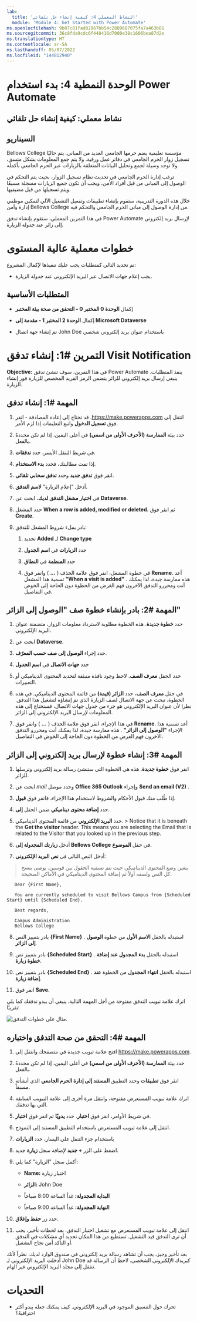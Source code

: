 ```yaml
---
lab:
  title: 'النشاط المعملي 4: كيفية إنشاء حل تلقائي'
  module: 'Module 4: Get Started with Power Automate'
ms.openlocfilehash: 9b07c81fad82867bb54c2889687075fa7a463b81
ms.sourcegitcommit: 36c8fda9cdc6f448416d7000e38c1606bea87d2e
ms.translationtype: HT
ms.contentlocale: ar-SA
ms.lasthandoff: 05/07/2022
ms.locfileid: "144812940"
---
```

# <a name="module-4-get-started-with-power-automate"></a>الوحدة النمطية 4: بدء استخدام Power Automate
## <a name="lab-how-to-build-an-automated-solution"></a>نشاط معملي: كيفية إنشاء حل تلقائي

## <a name="scenario"></a>السيناريو

Bellows College مؤسسة تعليمية يضم حرمها الجامعي العديد من المباني. يتم حاليًا تسجيل زوار الحرم الجامعي في دفاتر عمل ورقية. ولا يتم جمع المعلومات بشكل متسق، ولا توجد وسيلة لجمع وتحليل البيانات المتعلقة بالزيارات عبر الحرم الجامعي بأكمله.

ترغب إدارة الحرم الجامعي في تحديث نظام تسجيل الزوار، بحيث يتم التحكم في الوصول إلى المباني من قبل أفراد الأمن، ويجب أن تكون جميع الزيارات مسجلة مسبقًا ويتم تسجيلها من قبل مضيفيها.

خلال هذه الدورة التدريبية، ستقوم بإنشاء تطبيقات وتفعيل التشغيل الآلي لتمكين موظفي إدارة وأمن Bellows College من إدارة الوصول إلى مباني الحرم الجامعي والتحكم فيه.

في هذا التمرين المعملي، ستقوم بإنشاء تدفق Power Automate لإرسال بريد إلكتروني إلى زائر عند جدولة الزيارة.

# <a name="high-level-lab-steps"></a>خطوات معملية عالية المستوى

تم تحديد التالي كمتطلبات يجب عليك تنفيذها لإكمال المشروع:

-   يجب إعلام جهات الاتصال عبر البريد الإلكتروني عند جدولة الزيارة.

## <a name="prerequisites"></a>المتطلبات الأساسية

-   إكمال **الوحدة 0 المختبر 0 - التحقق من صحة بيئة المختبر**

-   إكمال **الوحدة 2 المختبر 1 - مقدمة إلى Microsoft Dataverse**

-   تم إنشاء جهة اتصال John Doe باستخدام عنوان بريد إلكتروني شخصي

# <a name="exercise-1-create-visit-notification-flow"></a>التمرين \#1: إنشاء تدفق Visit Notification

**Objective:** في هذا التمرين، سوف تنشئ تدفق Power Automate ينفذ المتطلبات. ينبغي إرسال بريد إلكتروني للزائر يتضمن الرمز الفريد المخصص للزيارة فور إنشاء الزيارة.

## <a name="task-1-create-a-flow"></a>المهمة \#1: إنشاء تدفق

1.  انتقل إلى ⁧<https://make.powerapps.com>⁩. قد تحتاج إلى إعادة المصادقة - انقر فوق **تسجيل الدخول** واتبع التعليمات إذا لزم الأمر.

2.  حدد بيئة **الممارسة (الأحرف الأولى من اسمي)** في أعلى اليمين، إذا لم تكن محددةً بالفعل.

2.  في شريط التنقل الأيسر، حدد **تدفقات**.

4.  إذا تمت مطالبتك، فحدد **بدء الاستخدام**.

5.  انقر فوق **تدفق جديد** وحدد **تدفق سحابي تلقائي**.

6.  أدخل "إعلام الزيارة" **لاسم التدفق**.

7.  في **اختيار مشغل التدفق لديك**، ابحث عن **Dataverse**.

8.  حدد المشغل **When a row is added, modified or deleted**، ثم انقر فوق **Create**.

9.  بادر بملء شروط المشغل للتدفق:

    1.  تحديد **Added** لـ **Change type**

    2.  حدد **الزيارات** في **اسم الجدول**

    3.  حدد **المنظمة** في **النطاق**

    4.  في خطوة المشغل، انقر فوق علامة الحذف ( **...** ) وانقر فوق **Rename**.
        أعد تسمية هذا المشغل **"When a visit is added"** . هذه ممارسة جيدة، لذا يمكنك أنت ومحررو التدفق الآخرون فهم الغرض من الخطوة دون الحاجة إلى الخوض في التفاصيل.

## <a name="task-2-create-a-step-to-get-the-visitor-row"></a>المهمة \#2: بادر بإنشاء خطوة صف "الوصول إلى الزائر"

1.  حدد **خطوة جديدة**. هذه الخطوة مطلوبة لاسترداد معلومات الزوار، متضمنة عنوان البريد الإلكتروني.

2.  ابحث عن **Dataverse**.

3.  حدد إجراء **الوصول إلى صف حسب المعرّف**.

4.  حدد **جهات الاتصال** في **اسم الجدول**

5.  حدد الحقل **معرف الصف**. لاحظ وجود نافذة منبثقة لتحديد المحتوى الديناميكي أو التعبيرات. 

6.  في حقل **معرف الصف**، حدد **الزائر (قيمة)** من قائمة المحتوى الديناميكي. في هذه الخطوة، تبحث عن جهة الاتصال لصف الزيارة الذي تم إنشاؤه لتشغيل هذا التدفق. نظرا لأن عنوان البريد الإلكتروني هو جزء من جدول جهات الاتصال، فستحتاج إلى هذه المعلومات لإرسال البريد الإلكتروني إلى الزائر. 

7.  في هذا الإجراء، انقر فوق علامة الحذف ( **...** ) وانقر فوق **Rename**.
        أعد تسمية هذا الإجراء **"الوصول إلى الزائر"** . هذه ممارسة جيدة، لذا يمكنك أنت ومحررو التدفق الآخرون فهم الغرض من الخطوة دون الحاجة إلى الخوض في التفاصيل.

## <a name="task-3-create-a-step-to-send-an-email-to-the-visitor"></a>المهمة \#3: إنشاء خطوة لإرسال بريد إلكتروني إلى الزائر

1.  انقر فوق **خطوة جديدة**. هذه هي الخطوة التي ستنشئ رسالة بريد إلكتروني وترسلها للزائر.

2.  ابحث عن *mail* وحدد موصل **Office 365 Outlook** وإجراء **Send an email (V2)** .

3.  إذا طُلب منك قبول الأحكام والشروط لاستخدام هذا الإجراء، فانقر فوق **قبول**.

4.  حدد **إضافة محتوى ديناميكي** ضمن الحقل **إلى**. 
    
5.  حدد **البريد الإلكتروني** من قائمة المحتوى الديناميكي.
        > Notice that it is beneath the **Get the visitor** header. This means you
        are selecting the Email that is related to the Visitor that you looked
        up in the previous step.

6.  أدخل **زيارتك المجدولة إلى Bellows College** في حقل **الموضوع**.

7.  أدخل النص التالي في **نص البريد الإلكتروني**:

>   يتعين وضع المحتوى الديناميكي حيث تتم تسمية الحقول بين قوسين. يوصى بنسخ كل النص ولصقه أولاً ثم إضافة المحتوى الديناميكي في الأماكن الصحيحة.

~~~~~~~~~~~~~~~~~~~~~~~~~~~~~~~~~~~~~~~~~~~~~~~~~~~~~~~~~~~~~~~~~~~~~~~~~~~~~~~~
   Dear {First Name},

   You are currently scheduled to visit Bellows Campus from {Scheduled Start} until {Scheduled End}.

   Best regards,

   Campus Administration
   Bellows College
~~~~~~~~~~~~~~~~~~~~~~~~~~~~~~~~~~~~~~~~~~~~~~~~~~~~~~~~~~~~~~~~~~~~~~~~~~~~~~~~

8.  بادر بتمييز النص **{First Name}** . استبدله بالحقل **الاسم الأول** من خطوة **الوصول إلى الزائر**.

9.  بادر بتمييز نص **{Scheduled Start}** . استبدله بالحقل **بدء المجدول** **عند إضافة خطوة زيارة**.

10.  بادر بتمييز نص **{Scheduled End}** . استبدله بالحقل **انتهاء المجدول** من الخطوة **عند إضافة زيارة**.

11.  انقر فوق **Save**.

اترك علامة تبويب التدفق مفتوحة من أجل المهمة التالية. ينبغي أن يبدو تدفقك كما يلي تقريبًا:

![مثال على خطوات التدفق.](media/4-Flow.png)

## <a name="task-4-validate-and-test-the-flow"></a>المهمة \#4: التحقق من صحة التدفق واختباره

1.  افتح علامة تبويب جديدة في متصفحك وانتقل إلى <https://make.powerapps.com>.

2.  حدد بيئة **الممارسة (الأحرف الأولى من اسمي)** في أعلى اليمين، إذا لم تكن محددةً بالفعل.

3.  انقر فوق **تطبيقات** وحدد التطبيق **المستند إلى إدارة الحرم الجامعي** الذي أنشأته مسبقاً.

3.  اترك علامة تبويب المستعرض مفتوحة، وانتقل مرة أخرى إلى علامة التبويب السابقة التي بها تدفقك.

4.  في شريط الأوامر، انقر فوق **اختبار**. حدد **يدويًا** ثم انقر فوق **اختبار**.

5.  انتقل إلى علامة تبويب المستعرض باستخدام التطبيق المستند إلى النموذج. 

6.  باستخدام جزء التنقل على اليسار، حدد **الزيارات**

6. اضغط على الزر **+ جديد** لإضافة سجل **زيارة** جديد.

7. أكمل سجل "الزيارة" كما يلي:

    -   **Name:** اختبار زيارة

    -   **الزائر:** John Doe

    -   **البداية المجدولة:** غداً الساعة 8:00 صباحاً

    -   **النهاية المجدولة:** غداً الساعة 9:00 صباحاً

8. حدد زر **حفظ وإغلاق**.

9. انتقل إلى علامة تبويب المستعرض مع تشغيل اختبار التدفق. بعد لحظات تأخير، يجب أن ترى التدفق قيد التشغيل. تستطيع من هذا المكان تحديد أي مشكلات في التدفق أو التأكد أمن نجاح التشغيل. 

بعد تأخير وجيز، يجب أن تشاهد رسالة بريد إلكتروني في صندوق الوارد لديك، نظراً لأنك أدخلت البريد الإلكتروني لـ John Doe كبريدك الإلكتروني الشخصي. لاحظ أن الرسالة قد تنتقل إلى مجلد البريد الإلكتروني غير الهام.

# <a name="challenges"></a>التحديات

-   تحرك حول التنسيق الموجود في البريد الإلكتروني. كيف يمكنك جعله يبدو أكثر احترافيةً؟ 
